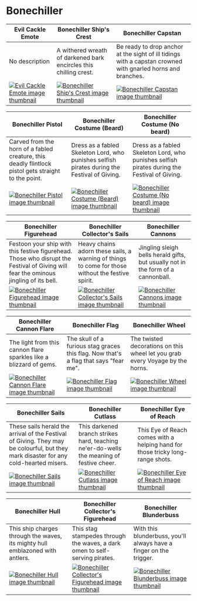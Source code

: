 # Bonechiller

| Evil Cackle Emote | Bonechiller Ship's Crest | Bonechiller Capstan |
| ----------------- | ------------------------ | ------------------- |
| No description | A withered wreath of darkened bark encircles this chilling crest. | Be ready to drop anchor at the sight of ill tidings with a capstan crowned with gnarled horns and branches. |
| [![Evil Cackle Emote image thumbnail](https://seaofthieves.wiki.gg/images/c/cd/Evil_Cackle_Emote.png)](https://seaofthieves.wiki.gg/wiki/Evil_Cackle_Emote) | [![Bonechiller Ship's Crest image thumbnail](https://seaofthieves.wiki.gg/images/4/4b/Bonechiller_Ship%27s_Crest.png)](https://seaofthieves.wiki.gg/wiki/Bonechiller_Ship's_Crest) | [![Bonechiller Capstan image thumbnail](https://seaofthieves.wiki.gg/images/2/28/Bonechiller_Capstan.png)](https://seaofthieves.wiki.gg/wiki/Bonechiller_Capstan) |

| Bonechiller Pistol | Bonechiller Costume (Beard) | Bonechiller Costume (No beard) |
| ------------------ | --------------------------- | ------------------------------ |
| Carved from the horn of a fabled creature, this deadly flintlock pistol gets straight to the point. | Dress as a fabled Skeleton Lord, who punishes selfish pirates during the Festival of Giving. | Dress as a fabled Skeleton Lord, who punishes selfish pirates during the Festival of Giving. |
| [![Bonechiller Pistol image thumbnail](https://seaofthieves.wiki.gg/images/d/d6/Bonechiller_Pistol.png)](https://seaofthieves.wiki.gg/wiki/Bonechiller_Pistol) | [![Bonechiller Costume (Beard) image thumbnail](https://seaofthieves.wiki.gg/images/a/af/Bonechiller_Costume_%28Beard%29.png)](https://seaofthieves.wiki.gg/wiki/Bonechiller_Costume_(Beard)) | [![Bonechiller Costume (No beard) image thumbnail](https://seaofthieves.wiki.gg/images/e/e0/Bonechiller_Costume_%28No_beard%29.png)](https://seaofthieves.wiki.gg/wiki/Bonechiller_Costume_(No_beard)) |

| Bonechiller Figurehead | Bonechiller Collector's Sails | Bonechiller Cannons |
| ---------------------- | ----------------------------- | ------------------- |
| Festoon your ship with this festive figurehead. Those who disrupt the Festival of Giving will fear the ominous jingling of its bell. | Heavy chains adorn these sails, a warning of things to come for those without the festive spirit. | Jingling sleigh bells herald gifts, but usually not in the form of a cannonball. |
| [![Bonechiller Figurehead image thumbnail](https://seaofthieves.wiki.gg/images/3/3c/Bonechiller_Figurehead.png)](https://seaofthieves.wiki.gg/wiki/Bonechiller_Figurehead) | [![Bonechiller Collector's Sails image thumbnail](https://seaofthieves.wiki.gg/images/9/91/Bonechiller_Collector%27s_Sails.png)](https://seaofthieves.wiki.gg/wiki/Bonechiller_Collector's_Sails) | [![Bonechiller Cannons image thumbnail](https://seaofthieves.wiki.gg/images/d/d6/Bonechiller_Cannons.png)](https://seaofthieves.wiki.gg/wiki/Bonechiller_Cannons) |

| Bonechiller Cannon Flare | Bonechiller Flag | Bonechiller Wheel |
| ------------------------ | ---------------- | ----------------- |
| The light from this cannon flare sparkles like a blizzard of gems. | The skull of a furious stag graces this flag. Now that's a flag that says &quot;fear me&quot;. | The twisted decorations on this wheel let you grab every Voyage by the horns. |
| [![Bonechiller Cannon Flare image thumbnail](https://seaofthieves.wiki.gg/images/9/95/Bonechiller_Cannon_Flare.png)](https://seaofthieves.wiki.gg/wiki/Bonechiller_Cannon_Flare) | [![Bonechiller Flag image thumbnail](https://seaofthieves.wiki.gg/images/4/4b/Bonechiller_Flag.png)](https://seaofthieves.wiki.gg/wiki/Bonechiller_Flag) | [![Bonechiller Wheel image thumbnail](https://seaofthieves.wiki.gg/images/3/31/Bonechiller_Wheel.png)](https://seaofthieves.wiki.gg/wiki/Bonechiller_Wheel) |

| Bonechiller Sails | Bonechiller Cutlass | Bonechiller Eye of Reach |
| ----------------- | ------------------- | ------------------------ |
| These sails herald the arrival of the Festival of Giving. They may be colourful, but they mark disaster for any cold-hearted misers. | This darkened branch strikes hard, teaching ne'er-do-wells the meaning of festive cheer. | This Eye of Reach comes with a helping hand for those tricky long-range shots. |
| [![Bonechiller Sails image thumbnail](https://seaofthieves.wiki.gg/images/a/a3/Bonechiller_Sails.png)](https://seaofthieves.wiki.gg/wiki/Bonechiller_Sails) | [![Bonechiller Cutlass image thumbnail](https://seaofthieves.wiki.gg/images/2/2b/Bonechiller_Cutlass.png)](https://seaofthieves.wiki.gg/wiki/Bonechiller_Cutlass) | [![Bonechiller Eye of Reach image thumbnail](https://seaofthieves.wiki.gg/images/3/3c/Bonechiller_Eye_of_Reach.png)](https://seaofthieves.wiki.gg/wiki/Bonechiller_Eye_of_Reach) |

| Bonechiller Hull | Bonechiller Collector's Figurehead | Bonechiller Blunderbuss |
| ---------------- | ---------------------------------- | ----------------------- |
| This ship charges through the waves, its mighty hull emblazoned with antlers. | This stag stampedes through the waves, a dark omen to self-serving pirates. | With this blunderbuss, you'll always have a finger on the trigger. |
| [![Bonechiller Hull image thumbnail](https://seaofthieves.wiki.gg/images/5/59/Bonechiller_Hull.png)](https://seaofthieves.wiki.gg/wiki/Bonechiller_Hull) | [![Bonechiller Collector's Figurehead image thumbnail](https://seaofthieves.wiki.gg/images/8/8c/Bonechiller_Collector%27s_Figurehead.png)](https://seaofthieves.wiki.gg/wiki/Bonechiller_Collector's_Figurehead) | [![Bonechiller Blunderbuss image thumbnail](https://seaofthieves.wiki.gg/images/d/dc/Bonechiller_Blunderbuss.png)](https://seaofthieves.wiki.gg/wiki/Bonechiller_Blunderbuss) |
